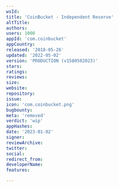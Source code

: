 ```yaml
---
wsId: 
title: 'CoinBucket - Independent Reserve'
altTitle: 
authors: 
users: 1000
appId: 'com.coinbucket'
appCountry: 
released: '2018-05-26'
updated: '2022-05-02'
version: 'PRODUCTION (v1580502023)'
stars: 
ratings: 
reviews: 
size: 
website: 
repository: 
issue: 
icon: 'com.coinbucket.png'
bugbounty: 
meta: 'removed'
verdict: 'wip'
appHashes: 
date: '2023-01-02'
signer: 
reviewArchive: 
twitter: 
social: 
redirect_from: 
developerName: 
features: 

---
```


